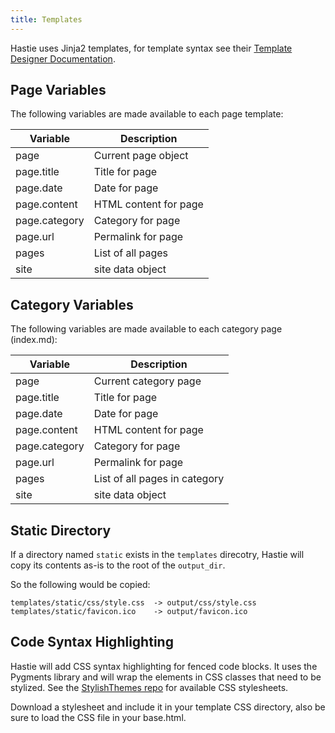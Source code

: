 ```yaml
---
title: Templates
---
```


Hastie uses Jinja2 templates, for template syntax see their [Template Designer
Documentation](https://jinja.palletsprojects.com/en/3.1.x/templates/).


## Page Variables

The following variables are made available to each page template:

Variable      | Description
------------- | ----------------------
page          | Current page object
page.title    | Title for page
page.date     | Date for page
page.content  | HTML content for page
page.category | Category for page
page.url      | Permalink for page
pages         | List of all pages
site          | site data object


## Category Variables

The following variables are made available to each category page (index.md):

Variable      | Description
------------- | ----------------------
page          | Current category page
page.title    | Title for page
page.date     | Date for page
page.content  | HTML content for page
page.category | Category for page
page.url      | Permalink for page
pages         | List of all pages in category
site          | site data object



## Static  Directory

If a directory named `static` exists in the `templates` direcotry, Hastie will
copy its contents as-is to the root of the `output_dir`.

So the following would be copied:

```
templates/static/css/style.css  -> output/css/style.css
templates/static/favicon.ico    -> output/favicon.ico
```


## Code Syntax Highlighting

Hastie will add CSS syntax highlighting for fenced code blocks. It uses the
Pygments library and will wrap the elements in CSS classes that need to be
stylized. See the [StylishThemes repo](https://github.com/StylishThemes/Syntax-Themes/tree/master/pygments)
for available CSS stylesheets.

Download a stylesheet and include it in your template CSS directory, also be
sure to load the CSS file in your base.html.
